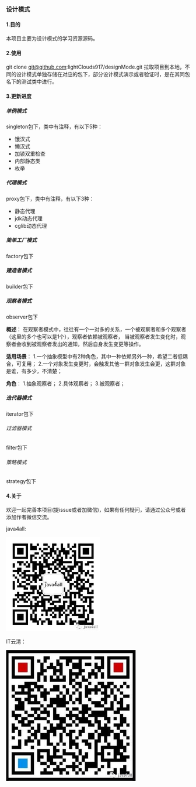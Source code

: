 ### 设计模式
#### 1.目的
本项目主要为设计模式的学习资源源码。
#### 2.使用
git clone git@github.com:lightClouds917/designMode.git
拉取项目到本地，不同的设计模式单独存储在对应的包下，部分设计模式演示或者验证时，是在其同包名下的测试类中进行。
#### 3.更新进度
##### 单例模式
singleton包下，类中有注释，有以下5种：
- 饿汉式
- 懒汉式
- 加锁双重检查
- 内部静态类
- 枚举
##### 代理模式
proxy包下，类中有注释，有以下3种：
- 静态代理
- jdk动态代理
- cglib动态代理

##### 简单工厂模式
factory包下

##### 建造者模式
builder包下

##### 观察者模式
observer包下

**概述**：
在观察者模式中，往往有一个一对多的关系，一个被观察者和多个观察者（这里的多个也可以是1个），观察者依赖被观察者，
当被观察者发生变化时，观察者会收到被观察者发出的通知，然后自身发生变更等操作。

**适用场景**：
1.一个抽象模型中有2种角色，其中一种依赖另外一种，希望二者低耦合，可复用；
2.一个对象发生变更时，会触发其他一群对象发生会更，这群对象是谁，有多少，不清楚；

**角色**：
1.抽象观察者；
2.具体观察者；
3.被观察者；


##### 迭代器模式
iterator包下

###### 过滤器模式
filter包下

###### 策略模式
strategy包下

#### 4.关于
欢迎一起完善本项目(提issue或者加微信)，如果有任何疑问，请通过公众号或者添加作者微信交流。

java4all:

![Image text](https://github.com/lightClouds917/designMode/blob/master/src/main/resources/templates/java4all_black.jpg)

IT云清：

![Image text](https://github.com/lightClouds917/designMode/blob/master/src/main/resources/templates/ITyunqing.jpg)
